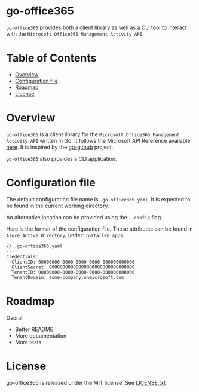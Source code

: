 # go-office365
`go-office365` provides both a client library as well as a CLI tool to interact with the `Microsoft Office365 Management Activity API`.

# Table of Contents

- [Overview](#overview)
- [Configuration file](#configuration-file)
- [Roadmap](#roadmap)
- [License](#license)

# Overview
`go-office365` is a client library for the `Microsoft Office365 Management Activity API` written in Go. It follows the Microsoft API Reference available [here](https://docs.microsoft.com/en-us/office/office-365-management-api/office-365-management-activity-api-reference). It is inspired by the [go-github](https://github.com/google/go-github) project.

`go-office365` also provides a CLI application.</br>

# Configuration file
The default configuration file name is `.go-office365.yaml`. It is expected to be found in the current working directory.

An alternative location can be provided using the `--config` flag.

Here is the format of the configuration file. These attributes can be found in `Azure Active Directory`, under: `Installed apps`.

```
// .go-office365.yaml
---
Credentials:
  ClientID: 00000000-0000-0000-0000-000000000000
  ClientSecret: 00000000000000000000000000000000
  TenantID: 00000000-0000-0000-0000-000000000000
  TenantDomain: some-company.onmicrosoft.com
```

# Roadmap
Overall
- Better README
- More documentation
- More tests

# License
go-office365 is released under the MIT license. See [LICENSE.txt](LICENSE.txt)
